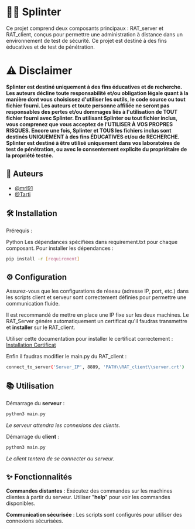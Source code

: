 
# 🕵️‍♂️ Splinter

Ce projet comprend deux composants principaux : RAT_server et RAT_client, conçus pour permettre une administration à distance dans un environnement de test de sécurité. Ce projet est destiné à des fins éducatives et de test de pénétration.

# ⚠️ Disclaimer

**Splinter est destiné uniquement à des fins éducatives et de recherche. Les auteurs décline toute responsabilité et/ou obligation légale quant à la manière dont vous choisissez d'utiliser les outils, le code source ou tout fichier fourni. Les auteurs et toute personne affiliée ne seront pas responsables des pertes et/ou dommages liés à l'utilisation de TOUT fichier fourni avec Splinter. En utilisant Splinter ou tout fichier inclus, vous comprenez que vous acceptez de l'UTILISER À VOS PROPRES RISQUES. Encore une fois, Splinter et TOUS les fichiers inclus sont destinés UNIQUEMENT à des fins ÉDUCATIVES et/ou de RECHERCHE. Splinter est destiné à être utilisé uniquement dans vos laboratoires de test de pénétration, ou avec le consentement explicite du propriétaire de la propriété testée.**


## 👥 Auteurs

- [@mrl91](https://github.com/mrl91)
- [@Tarti](https://github.com/JBRabiller)


## 🛠️ Installation

Prérequis :

Python
Les dépendances spécifiées dans requirement.txt pour chaque composant.
Pour installer les dépendances :

```bash
pip install -r [requirement]
```

## ⚙️ Configuration
Assurez-vous que les configurations de réseau (adresse IP, port, etc.) dans les scripts client et serveur sont correctement définies pour permettre une communication fluide.

Il est recommandé de mettre en place une IP fixe sur les deux machines.
Le RAT_Server génére automatiquement un certificat qu'il faudras transmettre et **installer** sur le RAT_client.

Utiliser cette documentation pour installer le certificat correctement : [Installation Certificat](https://docs.google.com/document/d/1awD-xdrzHfAnWKk4MfeKgTFUgUMU26PJAxHNG_FEbt0/edit)

Enfin il faudras modifier le main.py du RAT_client : 

```bash
connect_to_server('Server_IP', 8889, 'PATH\\RAT_client\\server.crt')
```

## 📚 Utilisation
Démarrage du **serveur** :

```bash
python3 main.py
```
*Le serveur attendra les connexions des clients.*

Démarrage du **client** :
```bash
python3 main.py
```
*Le client tentera de se connecter au serveur.*

## ✨ Fonctionnalités
**Commandes distantes** : Exécutez des commandes sur les machines clientes à partir du serveur. Utiliser "**help**" pour voir les commandes disponibles.

**Communication sécurisée** : Les scripts sont configurés pour utiliser des connexions sécurisées.
